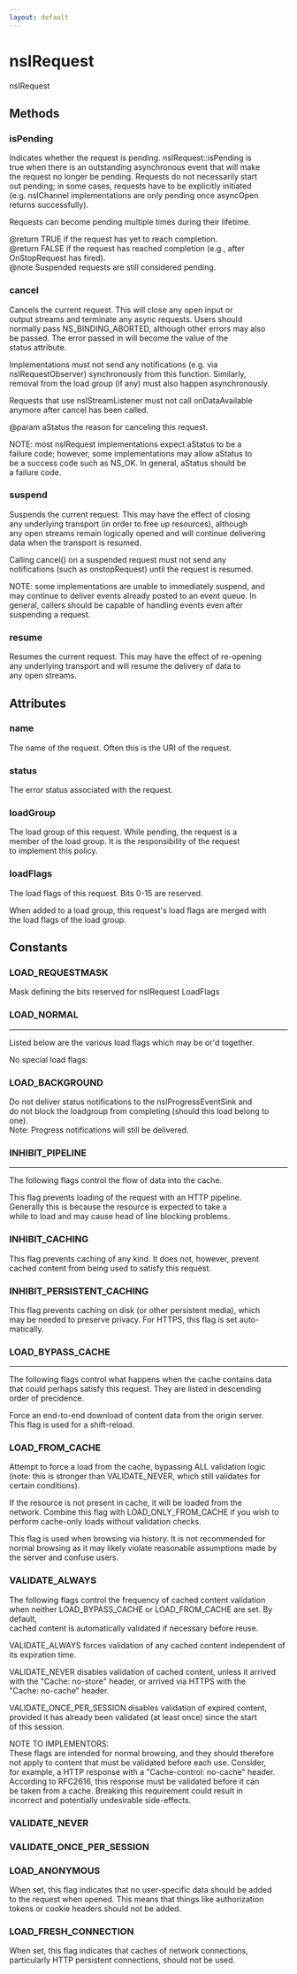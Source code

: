 ```yaml
---
layout: default
---
```


# nsIRequest #
  
nsIRequest  
  

## Methods ##

### isPending ###
  
Indicates whether the request is pending. nsIRequest::isPending is  
true when there is an outstanding asynchronous event that will make  
the request no longer be pending.  Requests do not necessarily start  
out pending; in some cases, requests have to be explicitly initiated  
(e.g. nsIChannel implementations are only pending once asyncOpen  
returns successfully).  
  
Requests can become pending multiple times during their lifetime.  
  
@return TRUE if the request has yet to reach completion.  
@return FALSE if the request has reached completion (e.g., after  
  OnStopRequest has fired).  
@note Suspended requests are still considered pending.  
  

### cancel ###
  
Cancels the current request.  This will close any open input or  
output streams and terminate any async requests.  Users should   
normally pass NS_BINDING_ABORTED, although other errors may also  
be passed.  The error passed in will become the value of the   
status attribute.  
  
Implementations must not send any notifications (e.g. via  
nsIRequestObserver) synchronously from this function. Similarly,  
removal from the load group (if any) must also happen asynchronously.  
  
Requests that use nsIStreamListener must not call onDataAvailable  
anymore after cancel has been called.  
  
@param aStatus the reason for canceling this request.  
  
NOTE: most nsIRequest implementations expect aStatus to be a  
failure code; however, some implementations may allow aStatus to  
be a success code such as NS_OK.  In general, aStatus should be  
a failure code.  
  

### suspend ###
  
Suspends the current request.  This may have the effect of closing  
any underlying transport (in order to free up resources), although  
any open streams remain logically opened and will continue delivering  
data when the transport is resumed.  
  
Calling cancel() on a suspended request must not send any  
notifications (such as onstopRequest) until the request is resumed.  
  
NOTE: some implementations are unable to immediately suspend, and  
may continue to deliver events already posted to an event queue. In  
general, callers should be capable of handling events even after   
suspending a request.  
  

### resume ###
  
Resumes the current request.  This may have the effect of re-opening  
any underlying transport and will resume the delivery of data to   
any open streams.  
  

## Attributes ##

### name ###
  
The name of the request.  Often this is the URI of the request.  
  

### status ###
  
The error status associated with the request.  
  

### loadGroup ###
  
The load group of this request.  While pending, the request is a   
member of the load group.  It is the responsibility of the request  
to implement this policy.  
  

### loadFlags ###
  
The load flags of this request.  Bits 0-15 are reserved.  
  
When added to a load group, this request's load flags are merged with  
the load flags of the load group.  
  

## Constants ##

### LOAD_REQUESTMASK ###
  
Mask defining the bits reserved for nsIRequest LoadFlags  
  

### LOAD_NORMAL ###
**********************************************************************  
Listed below are the various load flags which may be or'd together.  
  
  
No special load flags:  
  

### LOAD_BACKGROUND ###
  
Do not deliver status notifications to the nsIProgressEventSink and  
do not block the loadgroup from completing (should this load belong to one).  
Note: Progress notifications will still be delivered.  
  

### INHIBIT_PIPELINE ###
**********************************************************************  
The following flags control the flow of data into the cache.  
  
  
 This flag prevents loading of the request with an HTTP pipeline.  
 Generally this is because the resource is expected to take a  
 while to load and may cause head of line blocking problems.  
  

### INHIBIT_CACHING ###
  
This flag prevents caching of any kind.  It does not, however, prevent  
cached content from being used to satisfy this request.  
  

### INHIBIT_PERSISTENT_CACHING ###
  
This flag prevents caching on disk (or other persistent media), which  
may be needed to preserve privacy.  For HTTPS, this flag is set auto-  
matically.  
  

### LOAD_BYPASS_CACHE ###
**********************************************************************  
The following flags control what happens when the cache contains data  
that could perhaps satisfy this request.  They are listed in descending  
order of precidence.  
  
  
Force an end-to-end download of content data from the origin server.  
This flag is used for a shift-reload.  
  

### LOAD_FROM_CACHE ###
  
Attempt to force a load from the cache, bypassing ALL validation logic  
(note: this is stronger than VALIDATE_NEVER, which still validates for  
certain conditions).  
  
If the resource is not present in cache, it will be loaded from the  
network.  Combine this flag with LOAD_ONLY_FROM_CACHE if you wish to  
perform cache-only loads without validation checks.  
  
This flag is used when browsing via history.  It is not recommended for  
normal browsing as it may likely violate reasonable assumptions made by  
the server and confuse users.  
  

### VALIDATE_ALWAYS ###
  
The following flags control the frequency of cached content validation  
when neither LOAD_BYPASS_CACHE or LOAD_FROM_CACHE are set.  By default,  
cached content is automatically validated if necessary before reuse.  
  
VALIDATE_ALWAYS forces validation of any cached content independent of  
its expiration time.  
  
VALIDATE_NEVER disables validation of cached content, unless it arrived  
with the "Cache: no-store" header, or arrived via HTTPS with the  
"Cache: no-cache" header.  
  
VALIDATE_ONCE_PER_SESSION disables validation of expired content,   
provided it has already been validated (at least once) since the start   
of this session.  
  
NOTE TO IMPLEMENTORS:  
  These flags are intended for normal browsing, and they should therefore  
  not apply to content that must be validated before each use.  Consider,  
  for example, a HTTP response with a "Cache-control: no-cache" header.  
  According to RFC2616, this response must be validated before it can  
  be taken from a cache.  Breaking this requirement could result in   
  incorrect and potentially undesirable side-effects.  
  

### VALIDATE_NEVER ###

### VALIDATE_ONCE_PER_SESSION ###

### LOAD_ANONYMOUS ###
  
When set, this flag indicates that no user-specific data should be added  
to the request when opened. This means that things like authorization  
tokens or cookie headers should not be added.  
  

### LOAD_FRESH_CONNECTION ###
  
When set, this flag indicates that caches of network connections,  
particularly HTTP persistent connections, should not be used.  
  
